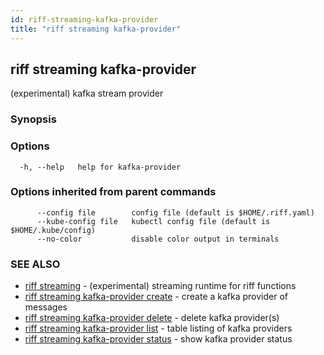 ```yaml
---
id: riff-streaming-kafka-provider
title: "riff streaming kafka-provider"
---
```

## riff streaming kafka-provider

(experimental) kafka stream provider

### Synopsis

<todo>

### Options

```
  -h, --help   help for kafka-provider
```

### Options inherited from parent commands

```
      --config file        config file (default is $HOME/.riff.yaml)
      --kube-config file   kubectl config file (default is $HOME/.kube/config)
      --no-color           disable color output in terminals
```

### SEE ALSO

* [riff streaming](riff_streaming.md)	 - (experimental) streaming runtime for riff functions
* [riff streaming kafka-provider create](riff_streaming_kafka-provider_create.md)	 - create a kafka provider of messages
* [riff streaming kafka-provider delete](riff_streaming_kafka-provider_delete.md)	 - delete kafka provider(s)
* [riff streaming kafka-provider list](riff_streaming_kafka-provider_list.md)	 - table listing of kafka providers
* [riff streaming kafka-provider status](riff_streaming_kafka-provider_status.md)	 - show kafka provider status

